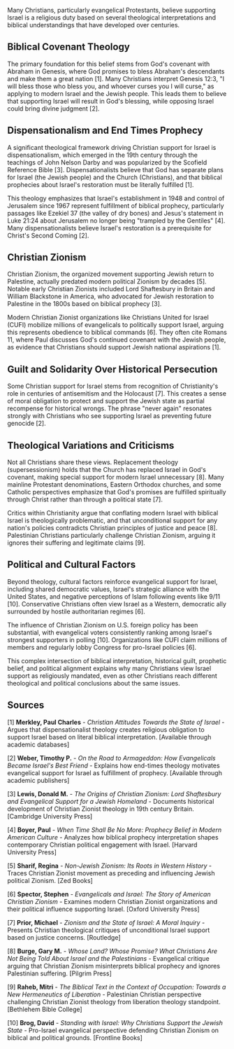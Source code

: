 Many Christians, particularly evangelical Protestants, believe supporting Israel is a religious duty based on several theological interpretations and biblical understandings that have developed over centuries.

## Biblical Covenant Theology

The primary foundation for this belief stems from God's covenant with Abraham in Genesis, where God promises to bless Abraham's descendants and make them a great nation [1]. Many Christians interpret Genesis 12:3, "I will bless those who bless you, and whoever curses you I will curse," as applying to modern Israel and the Jewish people. This leads them to believe that supporting Israel will result in God's blessing, while opposing Israel could bring divine judgment [2].

## Dispensationalism and End Times Prophecy

A significant theological framework driving Christian support for Israel is dispensationalism, which emerged in the 19th century through the teachings of John Nelson Darby and was popularized by the Scofield Reference Bible [3]. Dispensationalists believe that God has separate plans for Israel (the Jewish people) and the Church (Christians), and that biblical prophecies about Israel's restoration must be literally fulfilled [1].

This theology emphasizes that Israel's establishment in 1948 and control of Jerusalem since 1967 represent fulfillment of biblical prophecy, particularly passages like Ezekiel 37 (the valley of dry bones) and Jesus's statement in Luke 21:24 about Jerusalem no longer being "trampled by the Gentiles" [4]. Many dispensationalists believe Israel's restoration is a prerequisite for Christ's Second Coming [2].

## Christian Zionism

Christian Zionism, the organized movement supporting Jewish return to Palestine, actually predated modern political Zionism by decades [5]. Notable early Christian Zionists included Lord Shaftesbury in Britain and William Blackstone in America, who advocated for Jewish restoration to Palestine in the 1800s based on biblical prophecy [3].

Modern Christian Zionist organizations like Christians United for Israel (CUFI) mobilize millions of evangelicals to politically support Israel, arguing this represents obedience to biblical commands [6]. They often cite Romans 11, where Paul discusses God's continued covenant with the Jewish people, as evidence that Christians should support Jewish national aspirations [1].

## Guilt and Solidarity Over Historical Persecution

Some Christian support for Israel stems from recognition of Christianity's role in centuries of antisemitism and the Holocaust [7]. This creates a sense of moral obligation to protect and support the Jewish state as partial recompense for historical wrongs. The phrase "never again" resonates strongly with Christians who see supporting Israel as preventing future genocide [2].

## Theological Variations and Criticisms

Not all Christians share these views. Replacement theology (supersessionism) holds that the Church has replaced Israel in God's covenant, making special support for modern Israel unnecessary [8]. Many mainline Protestant denominations, Eastern Orthodox churches, and some Catholic perspectives emphasize that God's promises are fulfilled spiritually through Christ rather than through a political state [7].

Critics within Christianity argue that conflating modern Israel with biblical Israel is theologically problematic, and that unconditional support for any nation's policies contradicts Christian principles of justice and peace [8]. Palestinian Christians particularly challenge Christian Zionism, arguing it ignores their suffering and legitimate claims [9].

## Political and Cultural Factors

Beyond theology, cultural factors reinforce evangelical support for Israel, including shared democratic values, Israel's strategic alliance with the United States, and negative perceptions of Islam following events like 9/11 [10]. Conservative Christians often view Israel as a Western, democratic ally surrounded by hostile authoritarian regimes [6].

The influence of Christian Zionism on U.S. foreign policy has been substantial, with evangelical voters consistently ranking among Israel's strongest supporters in polling [10]. Organizations like CUFI claim millions of members and regularly lobby Congress for pro-Israel policies [6].

This complex intersection of biblical interpretation, historical guilt, prophetic belief, and political alignment explains why many Christians view Israel support as religiously mandated, even as other Christians reach different theological and political conclusions about the same issues.

## Sources

[1] **Merkley, Paul Charles** - *Christian Attitudes Towards the State of Israel* - Argues that dispensationalist theology creates religious obligation to support Israel based on literal biblical interpretation. [Available through academic databases]

[2] **Weber, Timothy P.** - *On the Road to Armageddon: How Evangelicals Became Israel's Best Friend* - Explains how end-times theology motivates evangelical support for Israel as fulfillment of prophecy. [Available through academic publishers]

[3] **Lewis, Donald M.** - *The Origins of Christian Zionism: Lord Shaftesbury and Evangelical Support for a Jewish Homeland* - Documents historical development of Christian Zionist theology in 19th century Britain. [Cambridge University Press]

[4] **Boyer, Paul** - *When Time Shall Be No More: Prophecy Belief in Modern American Culture* - Analyzes how biblical prophecy interpretation shapes contemporary Christian political engagement with Israel. [Harvard University Press]

[5] **Sharif, Regina** - *Non-Jewish Zionism: Its Roots in Western History* - Traces Christian Zionist movement as preceding and influencing Jewish political Zionism. [Zed Books]

[6] **Spector, Stephen** - *Evangelicals and Israel: The Story of American Christian Zionism* - Examines modern Christian Zionist organizations and their political influence supporting Israel. [Oxford University Press]

[7] **Prior, Michael** - *Zionism and the State of Israel: A Moral Inquiry* - Presents Christian theological critiques of unconditional Israel support based on justice concerns. [Routledge]

[8] **Burge, Gary M.** - *Whose Land? Whose Promise? What Christians Are Not Being Told About Israel and the Palestinians* - Evangelical critique arguing that Christian Zionism misinterprets biblical prophecy and ignores Palestinian suffering. [Pilgrim Press]

[9] **Raheb, Mitri** - *The Biblical Text in the Context of Occupation: Towards a New Hermeneutics of Liberation* - Palestinian Christian perspective challenging Christian Zionist theology from liberation theology standpoint. [Bethlehem Bible College]

[10] **Brog, David** - *Standing with Israel: Why Christians Support the Jewish State* - Pro-Israel evangelical perspective defending Christian Zionism on biblical and political grounds. [Frontline Books]